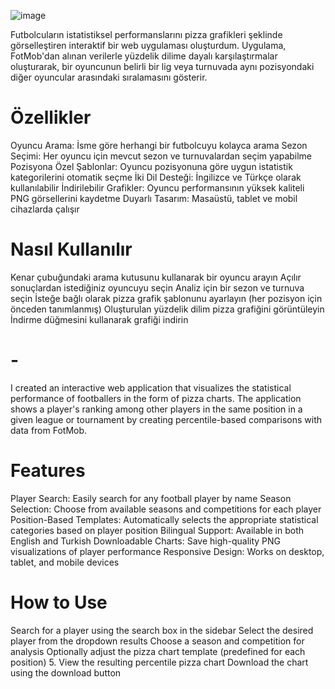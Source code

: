 ![image](https://github.com/user-attachments/assets/1eefb350-6656-4527-93cd-7eb42e04a8c0)


Futbolcuların istatistiksel performanslarını pizza grafikleri şeklinde görselleştiren interaktif bir web uygulaması oluşturdum. Uygulama, FotMob'dan alınan verilerle yüzdelik dilime dayalı karşılaştırmalar oluşturarak, bir oyuncunun belirli bir lig veya turnuvada aynı pozisyondaki diğer oyuncular arasındaki sıralamasını gösterir.

# Özellikler
Oyuncu Arama: İsme göre herhangi bir futbolcuyu kolayca arama
Sezon Seçimi: Her oyuncu için mevcut sezon ve turnuvalardan seçim yapabilme
Pozisyona Özel Şablonlar: Oyuncu pozisyonuna göre uygun istatistik kategorilerini otomatik seçme
İki Dil Desteği: İngilizce ve Türkçe olarak kullanılabilir
İndirilebilir Grafikler: Oyuncu performansının yüksek kaliteli PNG görsellerini kaydetme
Duyarlı Tasarım: Masaüstü, tablet ve mobil cihazlarda çalışır

# Nasıl Kullanılır
Kenar çubuğundaki arama kutusunu kullanarak bir oyuncu arayın
Açılır sonuçlardan istediğiniz oyuncuyu seçin
Analiz için bir sezon ve turnuva seçin
İsteğe bağlı olarak pizza grafik şablonunu ayarlayın (her pozisyon için önceden tanımlanmış)
Oluşturulan yüzdelik dilim pizza grafiğini görüntüleyin
İndirme düğmesini kullanarak grafiği indirin

# -

I created an interactive web application that visualizes the statistical performance of footballers in the form of pizza charts. The application shows a player's ranking among other players in the same position in a given league or tournament by creating percentile-based comparisons with data from FotMob.

# Features
Player Search: Easily search for any football player by name
Season Selection: Choose from available seasons and competitions for each player
Position-Based Templates: Automatically selects the appropriate statistical categories based on player position
Bilingual Support: Available in both English and Turkish
Downloadable Charts: Save high-quality PNG visualizations of player performance
Responsive Design: Works on desktop, tablet, and mobile devices

# How to Use
Search for a player using the search box in the sidebar
Select the desired player from the dropdown results
Choose a season and competition for analysis
Optionally adjust the pizza chart template (predefined for each position)
5. View the resulting percentile pizza chart
Download the chart using the download button
